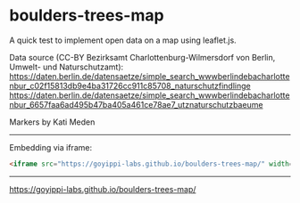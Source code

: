# boulders-trees-map

A quick test to implement open data on a map using leaflet.js.

Data source (CC-BY Bezirksamt Charlottenburg-Wilmersdorf von Berlin, Umwelt- und Naturschutzamt):  
https://daten.berlin.de/datensaetze/simple_search_wwwberlindebacharlottenbur_c02f15813db9e4ba31726cc911c85708_naturschutzfindlinge  
https://daten.berlin.de/datensaetze/simple_search_wwwberlindebacharlottenbur_6657faa6ad495b47ba405a461ce78ae7_utznaturschutzbaeume  

Markers by Kati Meden

---

Embedding via iframe:

```html
<iframe src="https://goyippi-labs.github.io/boulders-trees-map/" width="100%" height="500" frameborder="0"></iframe>
```
---

https://goyippi-labs.github.io/boulders-trees-map/
